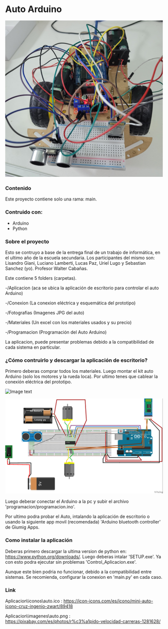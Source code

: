 # Auto Arduino

![Image text](https://github.com/Sebastian-Sanchez-Bentolila/Auto-Arduino/blob/main/Fotografias/1.jpg)

### Contenido

Este proyecto contiene solo una rama: main.

### Contruido con:

- Arduino
- Python

### Sobre el proyecto

Esto se contruyo a base de la entrega final de un trabajo de informática,
en el ultimo año de la escuela secundaria. Los participantes del mismo son:
Lisandro Giani, Luciano Lamberti, Lucas Paz, Uriel Lugo y Sebastian Sanchez (yo).
Profesor Walter Cabañas.

Este contiene 5 folders (carpetas). 

-/Aplicacion (aca se ubica la aplicación de escritorio para controlar el auto Arduino)

-/Conexion (La conexion eléctrica y esquemática del prototipo)

-/Fotografias (Imagenes JPG del auto)

-/Materiales (Un excel con los materiales usados y su precio)

-/Programacion (Programación del Auto Arduino)

La aplicacion, puede presentar problemas debido a la compatibilidad de cada sistema en particular. 

### ¿Cómo contruirlo y descargar la aplicación de escritorio?

Primero deberas comprar todos los materiales. Luego montar el kit auto Arduino (solo los motores y la rueda loca). Por ultimo tenes que cablear la conexión eléctrica del prototipo.

![Image text](https://github.com/Sebastian-Sanchez-Bentolila/Auto-Arduino/blob/main/Conexion/Diagrama_Electrico_esquemático.jpg)

![Image text](https://github.com/Sebastian-Sanchez-Bentolila/Auto-Arduino/blob/main/Conexion/Diagrama_Electrico_bb.jpg)

Luego deberar conectar el Arduino a la pc y subir el archivo 'programacion/programacion.ino'.

Por ultimo podra probar el Auto, intalando la aplicación de escritorio o usando la siguiente app movil (recomendada) 'Arduino bluetooth controller' de Giumig Apps. 

### Como instalar la aplicación

Deberas primero descargar la ultima version de python en: https://www.python.org/downloads/.
Luego deberas intalar 'SETUP.exe'. Ya con esto podra ejecutar sin problemas 'Control_Aplicacion.exe'.

Aunque este bien podria no funcionar, debido a la compatibilidad entre sistemas. Se recomienda, configurar la conexion en 'main.py' en cada caso. 

### Link

Aplicacion\\iconos\\auto.ico : https://icon-icons.com/es/icono/mini-auto-icono-cruz-ingenio-zwart/89418

Aplicacion\\imagenes\\auto.png : https://pixabay.com/es/photos/r%c3%a1pido-velocidad-carreras-1281628/
